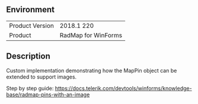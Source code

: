 ## Environment
<table>
	<tr>
		<td>Product Version</td>
		<td>2018.1 220</td>
	</tr>
	<tr>
		<td>Product</td>
		<td>RadMap for WinForms</td>
	</tr>
</table>


## Description 

Custom implementation demonstrating how the MapPin object can be extended to support images.

Step by step guide: https://docs.telerik.com/devtools/winforms/knowledge-base/radmap-pins-with-an-image
